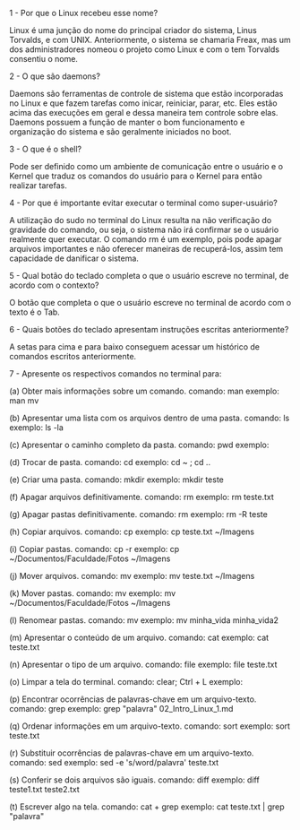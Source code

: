 1 - Por que o Linux recebeu esse nome?

Linux é uma junção do nome do principal criador do sistema, Linus Torvalds, e com UNIX. Anteriormente, o sistema se chamaria Freax, mas um dos administradores nomeou o projeto como Linux e com o tem Torvalds consentiu o nome.

2 - O que são daemons?

Daemons são ferramentas de controle de sistema que estão incorporadas no Linux e que fazem tarefas como inicar, reiniciar, parar, etc. Eles estão acima das execuções em geral e dessa maneira tem controle sobre elas. Daemons possuem a função de manter o bom funcionamento e organização do sistema e são geralmente iniciados no boot.

3 - O que é o shell?

Pode ser definido como um ambiente de comunicação entre o usuário e o Kernel que traduz os comandos do usuário para o Kernel para então realizar tarefas.

4 - Por que é importante evitar executar o terminal como super-usuário?

A utilização do sudo no terminal do Linux resulta na não verificação do gravidade do comando, ou seja, o sistema não irá confirmar se o usuário realmente quer executar. O comando rm é um exemplo, pois pode apagar arquivos importantes e não oferecer maneiras de recuperá-los, assim tem capacidade de danificar o sistema.

5 - Qual botão do teclado completa o que o usuário escreve no terminal, de acordo com o contexto?

O botão que completa o que o usuário escreve no terminal de acordo com o texto é o Tab.

6 - Quais botões do teclado apresentam instruções escritas anteriormente?

A setas para cima e para baixo conseguem acessar um histórico de comandos escritos anteriormente.

7 - Apresente os respectivos comandos no terminal para: 

(a) Obter mais informações sobre um comando. 
comando: man
exemplo: man mv

(b) Apresentar uma lista com os arquivos dentro de uma pasta. 
comando: ls
exemplo: ls -la

(c) Apresentar o caminho completo da pasta. 
comando: pwd
exemplo:

(d) Trocar de pasta. 
comando: cd
exemplo: cd ~ ; cd ..

(e) Criar uma pasta. 
comando: mkdir
exemplo: mkdir teste

(f) Apagar arquivos definitivamente. 
comando: rm
exemplo: rm teste.txt

(g) Apagar pastas definitivamente. 
comando: rm
exemplo: rm -R teste

(h) Copiar arquivos. 
comando: cp
exemplo: cp teste.txt ~/Imagens

(i) Copiar pastas. 
comando: cp -r
exemplo: cp ~/Documentos/Faculdade/Fotos ~/Imagens

(j) Mover arquivos. 
comando: mv
exemplo: mv teste.txt ~/Imagens

(k) Mover pastas. 
comando: mv
exemplo: mv ~/Documentos/Faculdade/Fotos ~/Imagens

(l) Renomear pastas. 
comando: mv
exemplo: mv minha_vida minha_vida2

(m) Apresentar o conteúdo de um arquivo. 
comando: cat
exemplo: cat teste.txt

(n) Apresentar o tipo de um arquivo. 
comando: file
exemplo: file teste.txt

(o) Limpar a tela do terminal.
comando: clear; Ctrl + L
exemplo: 

(p) Encontrar ocorrências de palavras-chave em um arquivo-texto. 
comando: grep
exemplo: grep "palavra" 02_Intro_Linux_1.md

(q) Ordenar informações em um arquivo-texto. 
comando: sort
exemplo: sort teste.txt

(r) Substituir ocorrências de palavras-chave em um arquivo-texto. 
comando: sed
exemplo: sed -e 's/word/palavra' teste.txt

(s) Conferir se dois arquivos são iguais. 
comando: diff
exemplo: diff teste1.txt teste2.txt

(t) Escrever algo na tela.
comando: cat + grep
exemplo: cat teste.txt | grep "palavra"

